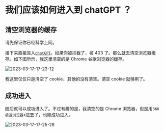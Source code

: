 # 我们应该如何进入到 chatGPT ？

<!-- 不提供过于详细的说明 -->
<!-- 之前我总是被封，进不去。就算翻墙了也进不去。后来不知如何，机缘巧合的进去了。后来经过几次反复尝试，现在总结了一个几乎总是可以进入 chatGPT 网站的方式。 -->

<!-- 警告 应他人建议 这里不提供过于详细翻墙教学 -->
<!-- ## 先科学上网
用 v2rayN 配置其路由，选择为`全局路由`
![2023-03-17-17-16-36](https://raw.githubusercontent.com/ruan-cat/img-store/main/img/2023-03-17-17-16-36.png) -->

<!-- 警告 应他人建议 这里不提供过于详细翻墙教学 -->
<!-- ## 然后选择合适的节点
这里我默认选择`美国`的节点，其他的节点没试过。我记得有一些国家的节点已经被封锁掉了。
![2023-03-17-17-18-38](https://raw.githubusercontent.com/ruan-cat/img-store/main/img/2023-03-17-17-18-38.png) -->

<!-- 不提供任何声明 -->
<!-- ## 魔法上网
请自己想办法实现魔法上网，我真的不能说太多了。如果你想看到更多，请进入本仓库直接看 md 源码。或者 F12 审查元素。 -->

## 清空浏览器的缓存 <Badge type="waring" text="非必须" />

请先保证你已经科学上网。

接下来直接进入[`chatGPT`](https://chat.openai.com/)。如果你被拦截了，被 403 了。那么就去清空浏览器缓存。如下图所示，我这里清空的是 Chrome 谷歌浏览器的缓存。

![2023-03-17-17-23-12](https://raw.githubusercontent.com/ruan-cat/img-store/main/img/2023-03-17-17-23-12.png)

我这里仅仅只是清空了 cookie，其他的没有清空。清空 cookie 就够用了。

## 成功进入

随后就可以成功进入了。不过有趣的是，我清空的是 Chrome 浏览器，但是用`360 极速浏览器X`进去了，也能成功进入。

![2023-03-17-17-25-28](https://raw.githubusercontent.com/ruan-cat/img-store/main/img/2023-03-17-17-25-28.png)

<!-- ## 使用美国节点自建梯子

购买美国 ip 地址的服务器，自建梯子即可。

参考资料
[vultr 自建梯子](https://www.itwordsweb.com/linux_doc/ss.html) -->
